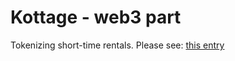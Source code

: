 # Kottage - web3 part

Tokenizing short-time rentals. Please see: [this entry](https://www.ishish.io/blog-posts-2/kottage-erc721mergeable-base-for-tokenizing-short-time-rentals)
